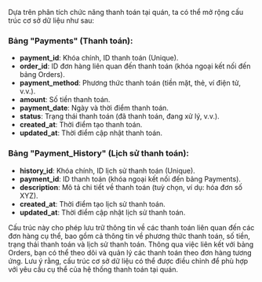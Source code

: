 Dựa trên phân tích chức năng thanh toán tại quán, ta có thể mở rộng cấu trúc cơ sở dữ liệu như sau:

### Bảng "Payments" (Thanh toán):

- **payment_id**: Khóa chính, ID thanh toán (Unique).
- **order_id**: ID đơn hàng liên quan đến thanh toán (khóa ngoại kết nối đến bảng Orders).
- **payment_method**: Phương thức thanh toán (tiền mặt, thẻ, ví điện tử, v.v.).
- **amount**: Số tiền thanh toán.
- **payment_date**: Ngày và thời điểm thanh toán.
- **status**: Trạng thái thanh toán (đã thanh toán, đang xử lý, v.v.).
- **created_at**: Thời điểm tạo thanh toán.
- **updated_at**: Thời điểm cập nhật thanh toán.

### Bảng "Payment_History" (Lịch sử thanh toán):

- **history_id**: Khóa chính, ID lịch sử thanh toán (Unique).
- **payment_id**: ID thanh toán (khóa ngoại kết nối đến bảng Payments).
- **description**: Mô tả chi tiết về thanh toán (tuỳ chọn, ví dụ: hóa đơn số XYZ).
- **created_at**: Thời điểm tạo lịch sử thanh toán.
- **updated_at**: Thời điểm cập nhật lịch sử thanh toán.

Cấu trúc này cho phép lưu trữ thông tin về các thanh toán liên quan đến các đơn hàng cụ thể, bao gồm cả thông tin về phương thức thanh toán, số tiền, trạng thái thanh toán và lịch sử thanh toán. Thông qua việc liên kết với bảng Orders, bạn có thể theo dõi và quản lý các thanh toán theo đơn hàng tương ứng. Lưu ý rằng, cấu trúc cơ sở dữ liệu có thể được điều chỉnh để phù hợp với yêu cầu cụ thể của hệ thống thanh toán tại quán.